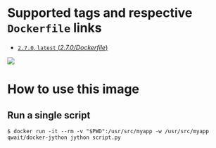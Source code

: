 # Supported tags and respective `Dockerfile` links
- [`2.7.0`, `latest` (*2.7.0/Dockerfile*)](https://raw.githubusercontent.com/Qwait/docker-jython/master/2.7.0/Dockerfile)

[![](https://badge.imagelayers.io/qwait/docker-jython:latest.svg)](https://imagelayers.io/?images=qwait/docker-jython:latest)

# How to use this image

## Run a single script
```console
$ docker run -it --rm -v "$PWD":/usr/src/myapp -w /usr/src/myapp qwait/docker-jython jython script.py
```
